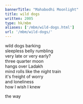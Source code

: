 ```yaml
---
bannerTitle: "Mahabodhi Moonlight" 
title: wild dogs
written: 2005
type: hk/mbm
aliases: ['/mbm/wild-dogs.html']
url: '/mbm/wild-dogs/'
---
```


wild dogs barking  
sleepless belly rumbling  
very late or very early?  
three quarter moon  
hangs over Ladakh  
mind rolls like the night train  
it's freight of worry  
and loneliness  
how I wish I knew
 
the way
